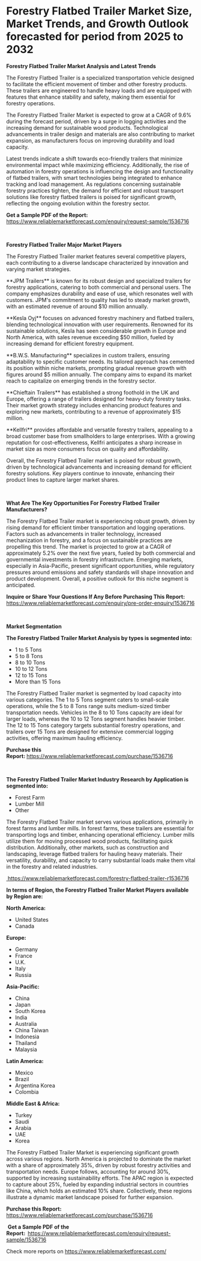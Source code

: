 <p><h1>Forestry Flatbed Trailer Market Size, Market Trends, and Growth Outlook forecasted for period from 2025 to 2032</h1></p><p><strong>Forestry Flatbed Trailer Market Analysis and Latest Trends</strong></p>
<p><p>The Forestry Flatbed Trailer is a specialized transportation vehicle designed to facilitate the efficient movement of timber and other forestry products. These trailers are engineered to handle heavy loads and are equipped with features that enhance stability and safety, making them essential for forestry operations. </p><p>The Forestry Flatbed Trailer Market is expected to grow at a CAGR of 9.6% during the forecast period, driven by a surge in logging activities and the increasing demand for sustainable wood products. Technological advancements in trailer design and materials are also contributing to market expansion, as manufacturers focus on improving durability and load capacity. </p><p>Latest trends indicate a shift towards eco-friendly trailers that minimize environmental impact while maximizing efficiency. Additionally, the rise of automation in forestry operations is influencing the design and functionality of flatbed trailers, with smart technologies being integrated to enhance tracking and load management. As regulations concerning sustainable forestry practices tighten, the demand for efficient and robust transport solutions like forestry flatbed trailers is poised for significant growth, reflecting the ongoing evolution within the forestry sector.</p></p>
<p><strong>Get a Sample PDF of the Report:&nbsp;</strong> <a href="https://www.reliablemarketforecast.com/enquiry/request-sample/1536716?utm_campaign=3528&utm_medium=2&utm_source=Github&utm_content=ia&utm_term=11042025&utm_id=forestry-flatbed-trailer">https://www.reliablemarketforecast.com/enquiry/request-sample/1536716</a></p>
<p>&nbsp;</p>
<p><strong>Forestry Flatbed Trailer Major Market Players</strong></p>
<p><p>The Forestry Flatbed Trailer market features several competitive players, each contributing to a diverse landscape characterized by innovation and varying market strategies.</p><p>**JPM Trailers** is known for its robust design and specialized trailers for forestry applications, catering to both commercial and personal users. The company emphasizes durability and ease of use, which resonates well with customers. JPM's commitment to quality has led to steady market growth, with an estimated revenue of around $10 million annually.</p><p>**Kesla Oyj** focuses on advanced forestry machinery and flatbed trailers, blending technological innovation with user requirements. Renowned for its sustainable solutions, Kesla has seen considerable growth in Europe and North America, with sales revenue exceeding $50 million, fueled by increasing demand for efficient forestry equipment.</p><p>**B.W.S. Manufacturing** specializes in custom trailers, ensuring adaptability to specific customer needs. Its tailored approach has cemented its position within niche markets, prompting gradual revenue growth with figures around $5 million annually. The company aims to expand its market reach to capitalize on emerging trends in the forestry sector.</p><p>**Chieftain Trailers** has established a strong foothold in the UK and Europe, offering a range of trailers designed for heavy-duty forestry tasks. Their market growth strategy includes enhancing product features and exploring new markets, contributing to a revenue of approximately $15 million.</p><p>**Kellfri** provides affordable and versatile forestry trailers, appealing to a broad customer base from smallholders to large enterprises. With a growing reputation for cost-effectiveness, Kellfri anticipates a sharp increase in market size as more consumers focus on quality and affordability.</p><p>Overall, the Forestry Flatbed Trailer market is poised for robust growth, driven by technological advancements and increasing demand for efficient forestry solutions. Key players continue to innovate, enhancing their product lines to capture larger market shares.</p></p>
<p>&nbsp;</p>
<p><strong>What Are The Key Opportunities For Forestry Flatbed Trailer Manufacturers?</strong></p>
<p><p>The Forestry Flatbed Trailer market is experiencing robust growth, driven by rising demand for efficient timber transportation and logging operations. Factors such as advancements in trailer technology, increased mechanization in forestry, and a focus on sustainable practices are propelling this trend. The market is projected to grow at a CAGR of approximately 5.2% over the next five years, fueled by both commercial and governmental investments in forestry infrastructure. Emerging markets, especially in Asia-Pacific, present significant opportunities, while regulatory pressures around emissions and safety standards will shape innovation and product development. Overall, a positive outlook for this niche segment is anticipated.</p></p>
<p><strong>Inquire or Share Your Questions If Any Before Purchasing This Report:</strong> <a href="https://www.reliablemarketforecast.com/enquiry/pre-order-enquiry/1536716?utm_campaign=3528&utm_medium=2&utm_source=Github&utm_content=ia&utm_term=11042025&utm_id=forestry-flatbed-trailer">https://www.reliablemarketforecast.com/enquiry/pre-order-enquiry/1536716</a></p>
<p>&nbsp;</p>
<p><strong>Market Segmentation</strong></p>
<p><strong>The Forestry Flatbed Trailer Market Analysis by types is segmented into:</strong></p>
<p><ul><li>1 to 5 Tons</li><li>5 to 8 Tons</li><li>8 to 10 Tons</li><li>10 to 12 Tons</li><li>12 to 15 Tons</li><li>More than 15 Tons</li></ul></p>
<p><p>The Forestry Flatbed Trailer market is segmented by load capacity into various categories. The 1 to 5 Tons segment caters to small-scale operations, while the 5 to 8 Tons range suits medium-sized timber transportation needs. Vehicles in the 8 to 10 Tons capacity are ideal for larger loads, whereas the 10 to 12 Tons segment handles heavier timber. The 12 to 15 Tons category targets substantial forestry operations, and trailers over 15 Tons are designed for extensive commercial logging activities, offering maximum hauling efficiency.</p></p>
<p><strong>Purchase this Report:&nbsp;</strong><a href="https://www.reliablemarketforecast.com/purchase/1536716?utm_campaign=3528&utm_medium=2&utm_source=Github&utm_content=ia&utm_term=11042025&utm_id=forestry-flatbed-trailer">https://www.reliablemarketforecast.com/purchase/1536716</a></p>
<p>&nbsp;</p>
<p><strong>The Forestry Flatbed Trailer Market Industry Research by Application is segmented into:</strong></p>
<p><ul><li>Forest Farm</li><li>Lumber Mill</li><li>Other</li></ul></p>
<p><p>The Forestry Flatbed Trailer market serves various applications, primarily in forest farms and lumber mills. In forest farms, these trailers are essential for transporting logs and timber, enhancing operational efficiency. Lumber mills utilize them for moving processed wood products, facilitating quick distribution. Additionally, other markets, such as construction and landscaping, leverage flatbed trailers for hauling heavy materials. Their versatility, durability, and capacity to carry substantial loads make them vital in the forestry and related industries.</p></p>
<p><a href="https://www.reliablemarketforecast.com/forestry-flatbed-trailer-r1536716?utm_campaign=3528&utm_medium=2&utm_source=Github&utm_content=ia&utm_term=11042025&utm_id=forestry-flatbed-trailer">&nbsp;https://www.reliablemarketforecast.com/forestry-flatbed-trailer-r1536716</a></p>
<p><strong>In terms of Region, the Forestry Flatbed Trailer Market Players available by Region are:</strong></p>
<p>
    <p> <strong> North America: </strong>
        <ul>
            <li>United States</li>
            <li>Canada</li>
        </ul>
        </p> 
    <p> <strong> Europe: </strong>
        <ul>
            <li>Germany</li>
            <li>France</li>
            <li>U.K.</li>
            <li>Italy</li>
            <li>Russia</li>
        </ul>
        </p> 
    <p> <strong> Asia-Pacific: </strong>
        <ul>
            <li>China</li>
            <li>Japan</li>
            <li>South Korea</li>
            <li>India</li>
            <li>Australia</li>
            <li>China Taiwan</li>
            <li>Indonesia</li>
            <li>Thailand</li>
            <li>Malaysia</li>
        </ul>
        </p> 
    <p> <strong> Latin America: </strong>
        <ul>
            <li>Mexico</li>
            <li>Brazil</li>
            <li>Argentina Korea</li>
            <li>Colombia</li>
        </ul>
        </p> 
    <p> <strong> Middle East & Africa: </strong>
        <ul>
            <li>Turkey</li>
            <li>Saudi</li>
            <li>Arabia</li>
            <li>UAE</li>
            <li>Korea</li>
        </ul>
    </p>
    </p>
<p><p>The Forestry Flatbed Trailer Market is experiencing significant growth across various regions. North America is projected to dominate the market with a share of approximately 35%, driven by robust forestry activities and transportation needs. Europe follows, accounting for around 30%, supported by increasing sustainability efforts. The APAC region is expected to capture about 25%, fueled by expanding industrial sectors in countries like China, which holds an estimated 10% share. Collectively, these regions illustrate a dynamic market landscape poised for further expansion.</p></p>
<p><strong>Purchase this Report: </strong><a href="https://www.reliablemarketforecast.com/purchase/1536716?utm_campaign=3528&utm_medium=2&utm_source=Github&utm_content=ia&utm_term=11042025&utm_id=forestry-flatbed-trailer">https://www.reliablemarketforecast.com/purchase/1536716</a></p>
<p>&nbsp;<strong>Get a Sample PDF of the Report:&nbsp;&nbsp;</strong><a href="https://www.reliablemarketforecast.com/enquiry/request-sample/1536716?utm_campaign=3528&utm_medium=2&utm_source=Github&utm_content=ia&utm_term=11042025&utm_id=forestry-flatbed-trailer">https://www.reliablemarketforecast.com/enquiry/request-sample/1536716</a></p>
<p><strong></strong></p>
<p>Check more reports on <a href="https://www.reliablemarketforecast.com/?utm_campaign=3528&utm_medium=2&utm_source=Github&utm_content=ia&utm_term=11042025&utm_id=forestry-flatbed-trailer">https://www.reliablemarketforecast.com/</a></p>